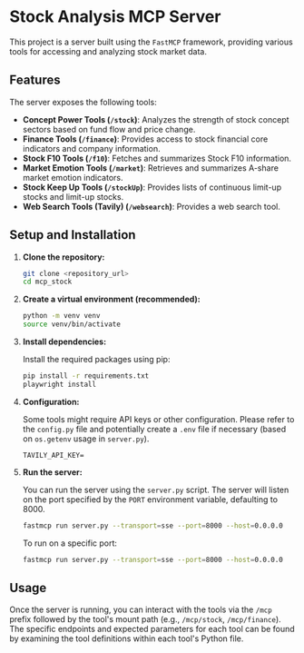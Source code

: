 # Stock Analysis MCP Server

This project is a server built using the `FastMCP` framework, providing various tools for accessing and analyzing stock market data.

## Features

The server exposes the following tools:

*   **Concept Power Tools (`/stock`)**: Analyzes the strength of stock concept sectors based on fund flow and price change.
*   **Finance Tools (`/finance`)**: Provides access to stock financial core indicators and company information.
*   **Stock F10 Tools (`/f10`)**: Fetches and summarizes Stock F10 information.
*   **Market Emotion Tools (`/market`)**: Retrieves and summarizes A-share market emotion indicators.
*   **Stock Keep Up Tools (`/stockUp`)**: Provides lists of continuous limit-up stocks and limit-up stocks.
*   **Web Search Tools (Tavily) (`/websearch`)**: Provides a web search tool.

## Setup and Installation

1.  **Clone the repository:**

    ```bash
    git clone <repository_url>
    cd mcp_stock
    ```

2.  **Create a virtual environment (recommended):**

    ```bash
    python -m venv venv
    source venv/bin/activate
    ```

3.  **Install dependencies:**

    Install the required packages using pip:

    ```bash
    pip install -r requirements.txt
    playwright install
    ```

4.  **Configuration:**

    Some tools might require API keys or other configuration. Please refer to the `config.py` file and potentially create a `.env` file if necessary (based on `os.getenv` usage in `server.py`).
    ```
    TAVILY_API_KEY=
    ```

5.  **Run the server:**

    You can run the server using the `server.py` script. The server will listen on the port specified by the `PORT` environment variable, defaulting to 8000.

    ```bash
    fastmcp run server.py --transport=sse --port=8000 --host=0.0.0.0
    ```

    To run on a specific port:

    ```bash
    fastmcp run server.py --transport=sse --port=8000 --host=0.0.0.0
    ```

## Usage

Once the server is running, you can interact with the tools via the `/mcp` prefix followed by the tool's mount path (e.g., `/mcp/stock`, `/mcp/finance`). The specific endpoints and expected parameters for each tool can be found by examining the tool definitions within each tool's Python file. 